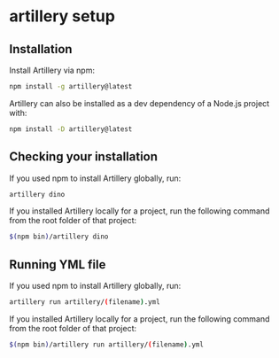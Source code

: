 # artillery setup


## Installation​
Install Artillery via npm:
```bash
npm install -g artillery@latest
```

Artillery can also be installed as a dev dependency of a Node.js project with:
```bash
npm install -D artillery@latest
```

## Checking your installation​
If you used npm to install Artillery globally, run:
```bash
artillery dino
```
If you installed Artillery locally for a project, run the following command from the root folder of that project:
```bash
$(npm bin)/artillery dino
```


## Running YML file​
If you used npm to install Artillery globally, run:
```bash
artillery run artillery/(filename).yml
```
If you installed Artillery locally for a project, run the following command from the root folder of that project:
```bash
$(npm bin)/artillery run artillery/(filename).yml
```

